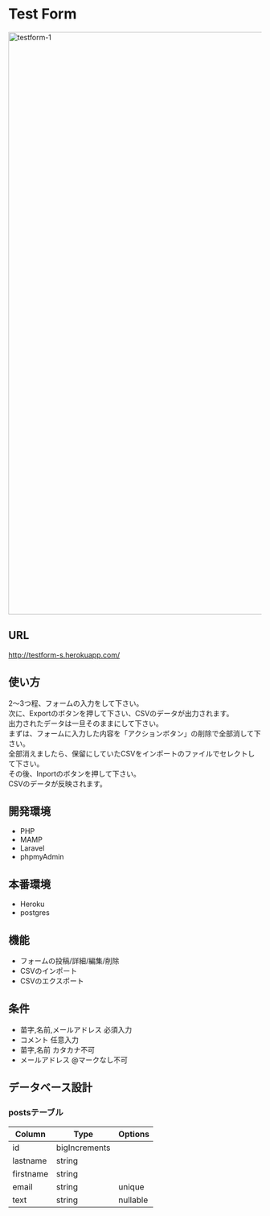 # Test Form
<img width="1158" alt="testform-1" src="https://user-images.githubusercontent.com/61730661/87874031-61a1e780-ca01-11ea-9a58-b6eed63fb903.png">

## URL
http://testform-s.herokuapp.com/

## 使い方 
2〜3つ程、フォームの入力をして下さい。<br>
次に、Exportのボタンを押して下さい、CSVのデータが出力されます。<br>
出力されたデータは一旦そのままにして下さい。<br>
まずは、フォームに入力した内容を「アクションボタン」の削除で全部消して下さい。<br>
全部消えましたら、保留にしていたCSVをインポートのファイルでセレクトして下さい。<br>
その後、Inportのボタンを押して下さい。<br>
CSVのデータが反映されます。


## 開発環境
- PHP
- MAMP
- Laravel
- phpmyAdmin

## 本番環境
- Heroku
- postgres

## 機能
- フォームの投稿/詳細/編集/削除
- CSVのインポート
- CSVのエクスポート

## 条件
- 苗字,名前,メールアドレス 必須入力
- コメント                 任意入力
- 苗字,名前                カタカナ不可
- メールアドレス           @マークなし不可                

## データベース設計 
### postsテーブル
|Column|Type|Options|
|------|----|-------|
|id|bigIncrements|
|lastname|string|
|firstname|string|
|email|string|unique|
|text|string|nullable|
